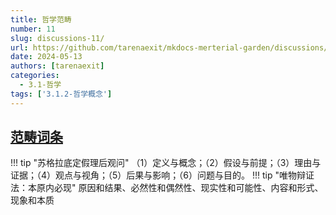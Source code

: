 ```yaml
---
title: 哲学范畴
number: 11
slug: discussions-11/
url: https://github.com/tarenaexit/mkdocs-merterial-garden/discussions/11
date: 2024-05-13
authors: [tarenaexit]
categories: 
  - 3.1-哲学
tags: ['3.1.2-哲学概念']
---
```


## [范畴词条](https://baike.baidu.com/item/%E8%8C%83%E7%95%B4/20395)
!!! tip "苏格拉底定假理后观问"
    （1）定义与概念；（2）假设与前提；（3）理由与证据；（4）观点与视角；（5）后果与影响；（6）问题与目的。
!!! tip "唯物辩证法：本原内必现"
    原因和结果、必然性和偶然性、现实性和可能性、内容和形式、现象和本质

<script src="https://giscus.app/client.js"
	data-repo="tarenaexit/mkdocs-merterial-garden"
	data-repo-id="RR_kgDOL4wNPw"
	data-mapping="number"
	data-term="11"
	data-reactions-enabled="1"
	data-emit-metadata="0"
	data-input-position="bottom"
	data-theme="light"
	data-lang="zh-CN"
	crossorigin="anonymous"
	async>
</script>

